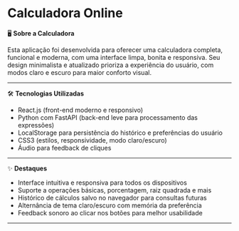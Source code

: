 # Calculadora Online

🖥️ **Sobre a Calculadora**  

Esta aplicação foi desenvolvida para oferecer uma calculadora completa, funcional e moderna, com uma interface limpa, bonita e responsiva. Seu design minimalista e atualizado prioriza a experiência do usuário, com modos claro e escuro para maior conforto visual.

---

🛠️ **Tecnologias Utilizadas** 

- React.js (front-end moderno e responsivo)  
- Python com FastAPI (back-end leve para processamento das expressões)  
- LocalStorage para persistência do histórico e preferências do usuário  
- CSS3 (estilos, responsividade, modo claro/escuro)  
- Áudio para feedback de cliques  

---

✨ **Destaques**  

- Interface intuitiva e responsiva para todos os dispositivos  
- Suporte a operações básicas, porcentagem, raiz quadrada e mais  
- Histórico de cálculos salvo no navegador para consultas futuras  
- Alternância de tema claro/escuro com memória da preferência  
- Feedback sonoro ao clicar nos botões para melhor usabilidade  

---


